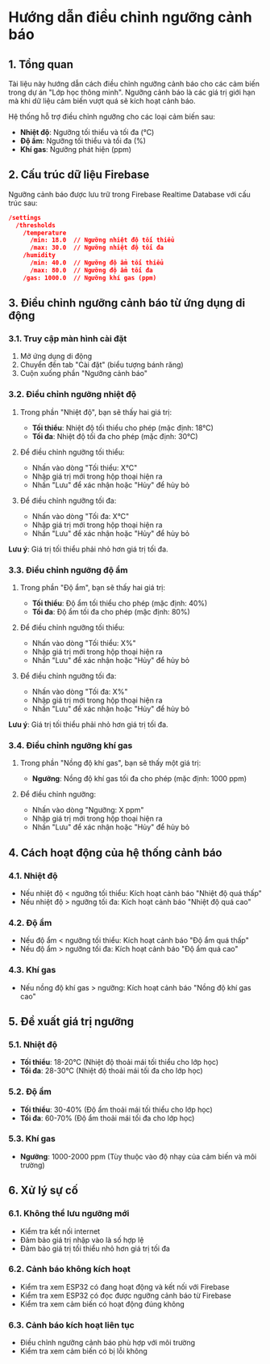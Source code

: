 # Hướng dẫn điều chỉnh ngưỡng cảnh báo

## 1. Tổng quan

Tài liệu này hướng dẫn cách điều chỉnh ngưỡng cảnh báo cho các cảm biến trong dự án "Lớp học thông minh". Ngưỡng cảnh báo là các giá trị giới hạn mà khi dữ liệu cảm biến vượt quá sẽ kích hoạt cảnh báo.

Hệ thống hỗ trợ điều chỉnh ngưỡng cho các loại cảm biến sau:
- **Nhiệt độ**: Ngưỡng tối thiểu và tối đa (°C)
- **Độ ẩm**: Ngưỡng tối thiểu và tối đa (%)
- **Khí gas**: Ngưỡng phát hiện (ppm)

## 2. Cấu trúc dữ liệu Firebase

Ngưỡng cảnh báo được lưu trữ trong Firebase Realtime Database với cấu trúc sau:

```json
/settings
  /thresholds
    /temperature
      /min: 18.0  // Ngưỡng nhiệt độ tối thiểu
      /max: 30.0  // Ngưỡng nhiệt độ tối đa
    /humidity
      /min: 40.0  // Ngưỡng độ ẩm tối thiểu
      /max: 80.0  // Ngưỡng độ ẩm tối đa
    /gas: 1000.0  // Ngưỡng khí gas (ppm)
```

## 3. Điều chỉnh ngưỡng cảnh báo từ ứng dụng di động

### 3.1. Truy cập màn hình cài đặt

1. Mở ứng dụng di động
2. Chuyển đến tab "Cài đặt" (biểu tượng bánh răng)
3. Cuộn xuống phần "Ngưỡng cảnh báo"

### 3.2. Điều chỉnh ngưỡng nhiệt độ

1. Trong phần "Nhiệt độ", bạn sẽ thấy hai giá trị:
   - **Tối thiểu**: Nhiệt độ tối thiểu cho phép (mặc định: 18°C)
   - **Tối đa**: Nhiệt độ tối đa cho phép (mặc định: 30°C)

2. Để điều chỉnh ngưỡng tối thiểu:
   - Nhấn vào dòng "Tối thiểu: X°C"
   - Nhập giá trị mới trong hộp thoại hiện ra
   - Nhấn "Lưu" để xác nhận hoặc "Hủy" để hủy bỏ

3. Để điều chỉnh ngưỡng tối đa:
   - Nhấn vào dòng "Tối đa: X°C"
   - Nhập giá trị mới trong hộp thoại hiện ra
   - Nhấn "Lưu" để xác nhận hoặc "Hủy" để hủy bỏ

**Lưu ý**: Giá trị tối thiểu phải nhỏ hơn giá trị tối đa.

### 3.3. Điều chỉnh ngưỡng độ ẩm

1. Trong phần "Độ ẩm", bạn sẽ thấy hai giá trị:
   - **Tối thiểu**: Độ ẩm tối thiểu cho phép (mặc định: 40%)
   - **Tối đa**: Độ ẩm tối đa cho phép (mặc định: 80%)

2. Để điều chỉnh ngưỡng tối thiểu:
   - Nhấn vào dòng "Tối thiểu: X%"
   - Nhập giá trị mới trong hộp thoại hiện ra
   - Nhấn "Lưu" để xác nhận hoặc "Hủy" để hủy bỏ

3. Để điều chỉnh ngưỡng tối đa:
   - Nhấn vào dòng "Tối đa: X%"
   - Nhập giá trị mới trong hộp thoại hiện ra
   - Nhấn "Lưu" để xác nhận hoặc "Hủy" để hủy bỏ

**Lưu ý**: Giá trị tối thiểu phải nhỏ hơn giá trị tối đa.

### 3.4. Điều chỉnh ngưỡng khí gas

1. Trong phần "Nồng độ khí gas", bạn sẽ thấy một giá trị:
   - **Ngưỡng**: Nồng độ khí gas tối đa cho phép (mặc định: 1000 ppm)

2. Để điều chỉnh ngưỡng:
   - Nhấn vào dòng "Ngưỡng: X ppm"
   - Nhập giá trị mới trong hộp thoại hiện ra
   - Nhấn "Lưu" để xác nhận hoặc "Hủy" để hủy bỏ

## 4. Cách hoạt động của hệ thống cảnh báo

### 4.1. Nhiệt độ

- Nếu nhiệt độ < ngưỡng tối thiểu: Kích hoạt cảnh báo "Nhiệt độ quá thấp"
- Nếu nhiệt độ > ngưỡng tối đa: Kích hoạt cảnh báo "Nhiệt độ quá cao"

### 4.2. Độ ẩm

- Nếu độ ẩm < ngưỡng tối thiểu: Kích hoạt cảnh báo "Độ ẩm quá thấp"
- Nếu độ ẩm > ngưỡng tối đa: Kích hoạt cảnh báo "Độ ẩm quá cao"

### 4.3. Khí gas

- Nếu nồng độ khí gas > ngưỡng: Kích hoạt cảnh báo "Nồng độ khí gas cao"

## 5. Đề xuất giá trị ngưỡng

### 5.1. Nhiệt độ

- **Tối thiểu**: 18-20°C (Nhiệt độ thoải mái tối thiểu cho lớp học)
- **Tối đa**: 28-30°C (Nhiệt độ thoải mái tối đa cho lớp học)

### 5.2. Độ ẩm

- **Tối thiểu**: 30-40% (Độ ẩm thoải mái tối thiểu cho lớp học)
- **Tối đa**: 60-70% (Độ ẩm thoải mái tối đa cho lớp học)

### 5.3. Khí gas

- **Ngưỡng**: 1000-2000 ppm (Tùy thuộc vào độ nhạy của cảm biến và môi trường)

## 6. Xử lý sự cố

### 6.1. Không thể lưu ngưỡng mới

- Kiểm tra kết nối internet
- Đảm bảo giá trị nhập vào là số hợp lệ
- Đảm bảo giá trị tối thiểu nhỏ hơn giá trị tối đa

### 6.2. Cảnh báo không kích hoạt

- Kiểm tra xem ESP32 có đang hoạt động và kết nối với Firebase
- Kiểm tra xem ESP32 có đọc được ngưỡng cảnh báo từ Firebase
- Kiểm tra xem cảm biến có hoạt động đúng không

### 6.3. Cảnh báo kích hoạt liên tục

- Điều chỉnh ngưỡng cảnh báo phù hợp với môi trường
- Kiểm tra xem cảm biến có bị lỗi không
